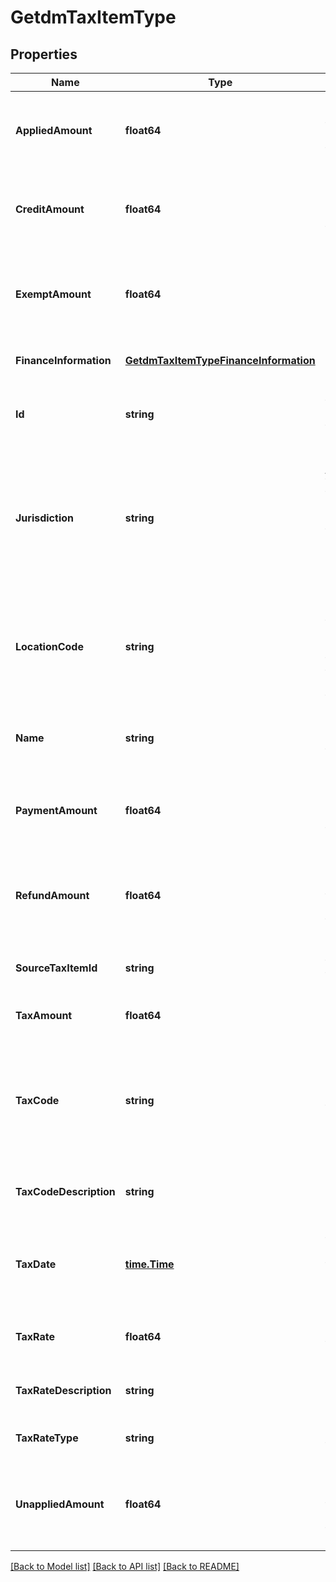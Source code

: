 # GetdmTaxItemType

## Properties
Name | Type | Description | Notes
------------ | ------------- | ------------- | -------------
**AppliedAmount** | **float64** | The applied amount of the debit memo taxation item.  | [optional] [default to null]
**CreditAmount** | **float64** | The amount of credit memos applied to the debit memo.   | [optional] [default to null]
**ExemptAmount** | **float64** | The amount of taxes or VAT for which the customer has an exemption.  | [optional] [default to null]
**FinanceInformation** | [**GetdmTaxItemTypeFinanceInformation**](GETDMTaxItemType_financeInformation.md) |  | [optional] [default to null]
**Id** | **string** | The ID of the debit memo taxation item.  | [optional] [default to null]
**Jurisdiction** | **string** | The jurisdiction that applies the tax or VAT. This value is typically a state, province, county, or city.  | [optional] [default to null]
**LocationCode** | **string** | The identifier for the location based on the value of the &#x60;taxCode&#x60; field.  | [optional] [default to null]
**Name** | **string** | The name of the debit memo taxation item.  | [optional] [default to null]
**PaymentAmount** | **float64** | The amount of payments applied to the debit memo.   | [optional] [default to null]
**RefundAmount** | **float64** | The amount of the refund on the debit memo taxation item.  | [optional] [default to null]
**SourceTaxItemId** | **string** | The ID of the source taxation item.  | [optional] [default to null]
**TaxAmount** | **float64** | The amount of taxation.  | [optional] [default to null]
**TaxCode** | **string** | The tax code identifies which tax rules and tax rates to apply to a specific debit memo.  | [optional] [default to null]
**TaxCodeDescription** | **string** | The description of the tax code.  | [optional] [default to null]
**TaxDate** | [**time.Time**](time.Time.md) | The date that the tax is applied to the debit memo, in &#x60;yyyy-mm-dd&#x60; format.  | [optional] [default to null]
**TaxRate** | **float64** | The tax rate applied to the debit memo.  | [optional] [default to null]
**TaxRateDescription** | **string** | The description of the tax rate.  | [optional] [default to null]
**TaxRateType** | **string** | The type of the tax rate.  | [optional] [default to null]
**UnappliedAmount** | **float64** | The unapplied amount of the debit memo taxation item.  | [optional] [default to null]

[[Back to Model list]](../README.md#documentation-for-models) [[Back to API list]](../README.md#documentation-for-api-endpoints) [[Back to README]](../README.md)


